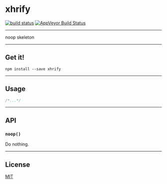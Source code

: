 # xhrify

[![build status](http://img.shields.io/travis/chiefbiiko/xhrify.svg?style=flat)](http://travis-ci.org/chiefbiiko/xhrify) [![AppVeyor Build Status](https://ci.appveyor.com/api/projects/status/github/chiefbiiko/xhrify?branch=master&svg=true)](https://ci.appveyor.com/project/chiefbiiko/xhrify)

***

noop skeleton

***

## Get it!

```
npm install --save xhrify
```

***

## Usage

``` js
/*...*/
```

***

## API

### `noop()`

Do nothing.

***

## License

[MIT](./license.md)
